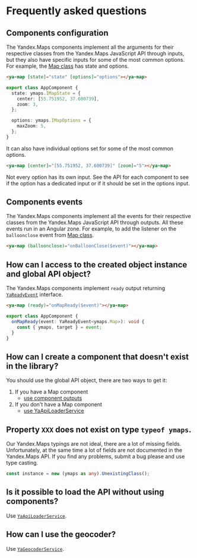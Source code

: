 # Frequently asked questions

## Components configuration

The Yandex.Maps components implement all the arguments for their respective classes from the Yandex.Maps JavaScript API
through inputs, but they also have specific inputs for some of the most common options. For example,
the [Map class](https://yandex.com/dev/maps/jsapi/doc/2.1/ref/reference/Map.html) has state and options.

```html
<ya-map [state]="state" [options]="options"></ya-map>
```

```typescript
export class AppComponent {
  state: ymaps.IMapState = {
    center: [55.751952, 37.600739],
    zoom: 3,
  };

  options: ymaps.IMapOptions = {
    maxZoom: 5,
  };
}
```

It can also have individual options set for some of the most common options.

```html
<ya-map [center]="[55.751952, 37.600739]" [zoom]="5"></ya-map>
```

Not every option has its own input. See the API for each component to see if the option has a dedicated input or if it
should be set in the options input.

## Components events

The Yandex.Maps components implement all the events for their respective classes from the Yandex.Maps JavaScript API
through outputs. All these events run in an Angular zone. For example, to add the listener on the `balloonclose` event
from [Map class](https://yandex.ru/dev/maps/jsapi/doc/2.1/ref/reference/Map.html#Map__events-summary).

```html
<ya-map (balloonclose)="onBalloonClose($event)"></ya-map>
```

## How can I access to the created object instance and global API object?

The Yandex.Maps components implement `ready` output
returning [`YaReadyEvent`](../src/interfaces/YaReadyEvent) interface.

```html
<ya-map (ready)="onMapReady($event)"></ya-map>
```

```typescript
export class AppComponent {
  onMapReady(event: YaReadyEvent<ymaps.Map>): void {
    const { ymaps, target } = event;
  }
}
```

## How can I create a component that doesn't exist in the library?

You should use the global API object, there are two ways to get it:

1. If you have a Map component
   - [use component outputs](#how-can-i-access-to-the-created-object-instance-and-global-api-object)
2. If you don't have a Map component
   - [use YaApiLoaderService](#is-it-possible-to-load-the-api-without-using-components)

## Property `XXX` does not exist on type `typeof ymaps`.

Our Yandex.Maps typings are not ideal, there are a lot of missing fields. Unfortunately, at the same time a lot of
fields are not documented in the Yandex.Maps API. If you find any problems, submit a bug please and use type casting.

```typescript
const instance = new (ymaps as any).UnexistingClass();
```

## Is it possible to load the API without using components?

Use [`YaApiLoaderService`](/services/YaApiLoaderService).

## How can I use the geocoder?

Use [`YaGeocoderService`](/services/YaGeocoderService).
